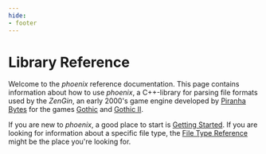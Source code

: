 ```yaml
---
hide:
- footer
---
```


# Library Reference

Welcome to the *phoenix* reference documentation. This page contains information about how to use *phoenix*, a
C++-library for parsing file formats used by the *ZenGin*, an early 2000's game engine developed by
[Piranha Bytes](https://www.piranha-bytes.com/) for the
games [Gothic](https://en.wikipedia.org/wiki/Gothic_(video_game))
and [Gothic II](https://en.wikipedia.org/wiki/Gothic_(video_game)).

If you are new to *phoenix*, a good place to start is [Getting Started](quickstart.md). If you are looking
for information about a specific file type, the [File Type Reference](reference.md) might be the place you're
looking for.
